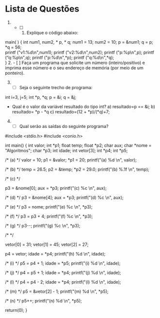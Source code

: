 # Lista de Questões 
1. - [ ] 1.	Explique o código abaixo:

main( ) { 
		int  num1, num2, * p, * q;
		num1 = 13;
		num2 = 10;
		p  = &num1;
		q = p;          
		*q = 56;    
		printf ("v1:%d\n",num1);
      		printf ("v2:%d\n",num2);
      		printf ("p:%p\n",p);
    		 printf (“q:%p\n",q);
     	 	printf ("p:%d\n",*p);
      	 	printf ("q:%d\n",*q);	
}
2. - [ ] Faça um programa que solicite um número (inteiro/positivo) e imprima esse número e o seu endereço de memória (por meio de um ponteiro).

3. - [ ] Seja o seguinte trecho de programa:

int i=3, j=5;
int *p, *q;
p = &i;
q = &j;

* Qual é o valor da variável  resultado do tipo int?
a) resultado=p == &i;
b) resultado= *p - *q
c) resultado=(12 + *p)/(*q)+7;

4. - [ ] Qual serão as saídas do seguinte programa?
 
#include <stdio.h>
#include <conio.h>
 
int main() {
  int    valor;
  int   *p1;
  float  temp;
  float *p2;
  char   aux;
  char  *nome = "Algoritmos";
  char  *p3;
  int    idade;
  int    vetor[3];
  int   *p4;
  int   *p5;
 
  /* (a) */
  valor = 10;
  p1 = &valor;
  *p1 = 20;
  printf("(a) %d \n", valor);
 
  /* (b) */
  temp = 26.5;
  p2 = &temp;
  *p2 = 29.0;
  printf("(b) %.1f \n", temp);
 
  /* (c) */

  p3 = &nome[0];
  aux = *p3;
  printf("(c) %c \n", aux);
 
  /* (d) */
  p3 = &nome[4];
  aux = *p3;
  printf("(d) %c \n", aux);
 
  /* (e) */
  p3 = nome;
  printf("(e) %c \n", *p3);
 
  /* (f) */
  p3 = p3 + 4;
  printf("(f) %c \n", *p3);
 
  /* (g) */
  p3--;
  printf("(g) %c \n", *p3);

/* <h> */
  
vetor[0] = 31;
  vetor[1] = 45;
  vetor[2] = 27;
  
   p4 = vetor;
  idade = *p4;
  printf("(h) %d \n", idade);
 
  /* (i) */
  p5 = p4 + 1;
  idade = *p5;
  printf("(i) %d \n", idade);
 
  /* (j) */
  p4 = p5 + 1;
  idade = *p4;
  printf("(j) %d \n", idade);
 
  /* (l) */
  p4 = p4 - 2;
  idade = *p4;
  printf("(l) %d \n", idade);
 
  /* (m) */
  p5 = &vetor[2] - 1;
  printf("(m) %d \n", *p5);
 
  /* (n) */
  p5++;
  printf("(n) %d \n", *p5);
 
  return(0);
}


